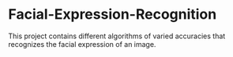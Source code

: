 # Facial-Expression-Recognition
This project contains different algorithms of varied accuracies that recognizes the facial expression of an image.
